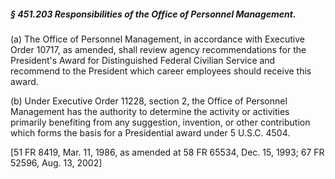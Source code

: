 ##### § 451.203 Responsibilities of the Office of Personnel Management. #####

(a) The Office of Personnel Management, in accordance with Executive Order 10717, as amended, shall review agency recommendations for the President's Award for Distinguished Federal Civilian Service and recommend to the President which career employees should receive this award.

(b) Under Executive Order 11228, section 2, the Office of Personnel Management has the authority to determine the activity or activities primarily benefiting from any suggestion, invention, or other contribution which forms the basis for a Presidential award under 5 U.S.C. 4504.

[51 FR 8419, Mar. 11, 1986, as amended at 58 FR 65534, Dec. 15, 1993; 67 FR 52596, Aug. 13, 2002]